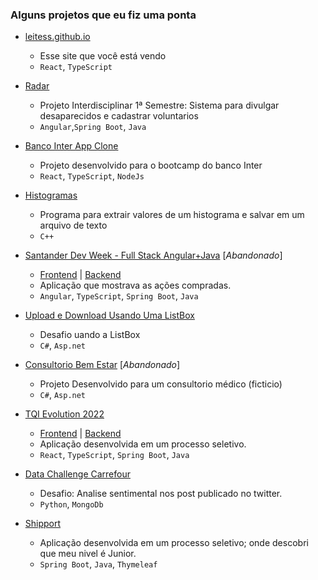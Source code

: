 ### Alguns projetos que eu fiz uma ponta

- [leitess.github.io](https://leitess.github.io/)

  - Esse site que você está vendo
  - `React`, `TypeScript`

- [Radar](https://radar-client.netlify.app)

  - Projeto Interdisciplinar 1ª Semestre: Sistema para divulgar desaparecidos e cadastrar voluntarios
  - `Angular`,`Spring Boot`, `Java`

- [Banco Inter App Clone](https://github.com/LeiteSS/inter-clone)

  - Projeto desenvolvido para o bootcamp do banco Inter
  -  `React`, `TypeScript`, `NodeJs`

- [Histogramas](https://github.com/LeiteSS/ValoresDoHistogramaEmTXT)

  - Programa para extrair valores de um histograma e salvar em um arquivo de texto
  - `C++`

- [Santander Dev Week - Full Stack Angular+Java](https://leitess.github.io/santander-app/dashboard) \[_Abandonado_\]

  - [Frontend](https://github.com/LeiteSS/santander-app) | [Backend](https://github.com/LeiteSS/SantanderDevWeek)
  - Aplicação que mostrava as ações compradas.
  - `Angular`, `TypeScript`, `Spring Boot`, `Java`

- [Upload e Download Usando Uma ListBox](https://github.com/LeiteSS/Upload_Download-EventHandler-ListBox)

  - Desafio uando a ListBox
  - `C#`, `Asp.net`

- [Consultorio Bem Estar](https://github.com/LeiteSS/consultorio-bem-estar) \[_Abandonado_\]

  - Projeto Desenvolvido para um consultorio médico (ficticio)
  - `C#`, `Asp.net`

- [TQI Evolution 2022](https://github.com/LeiteSS/tqi_evolution_backend_2021)

  - [Frontend](https://github.com/LeiteSS/tqi_evolution_frontend_2021) | [Backend](https://github.com/LeiteSS/tqi_evolution_backend_2021)
  - Aplicação desenvolvida em um processo seletivo.
  - `React`, `TypeScript`, `Spring Boot`, `Java`

- [Data Challenge Carrefour](https://github.com/LeiteSS/data-challenger-carrefour)
  
  - Desafio: Analise sentimental nos post publicado no twitter.
  - `Python`, `MongoDb`

- [Shipport](https://shipport-app.herokuapp.com)
  
  - Aplicação desenvolvida em um processo seletivo; onde descobri que meu nivel é Junior.
  - `Spring Boot`, `Java`, `Thymeleaf`  

